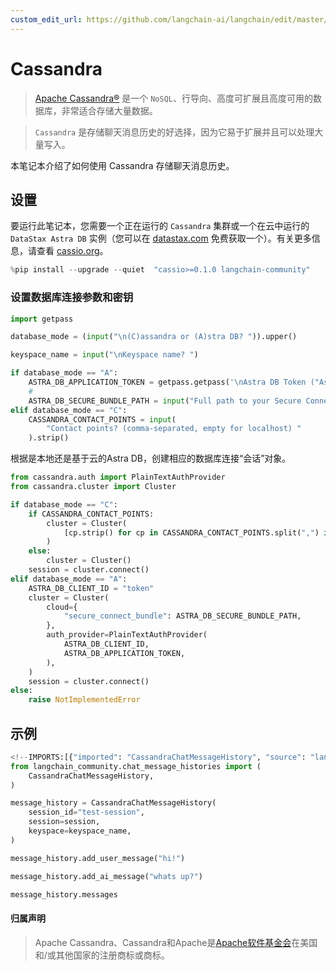 ```yaml
---
custom_edit_url: https://github.com/langchain-ai/langchain/edit/master/docs/docs/integrations/memory/cassandra_chat_message_history.ipynb
---
```

# Cassandra

>[Apache Cassandra®](https://cassandra.apache.org) 是一个 `NoSQL`、行导向、高度可扩展且高度可用的数据库，非常适合存储大量数据。

>`Cassandra` 是存储聊天消息历史的好选择，因为它易于扩展并且可以处理大量写入。

本笔记本介绍了如何使用 Cassandra 存储聊天消息历史。



## 设置

要运行此笔记本，您需要一个正在运行的 `Cassandra` 集群或一个在云中运行的 `DataStax Astra DB` 实例（您可以在 [datastax.com](https://astra.datastax.com) 免费获取一个）。有关更多信息，请查看 [cassio.org](https://cassio.org/start_here/)。


```python
%pip install --upgrade --quiet  "cassio>=0.1.0 langchain-community"
```

### 设置数据库连接参数和密钥


```python
import getpass

database_mode = (input("\n(C)assandra or (A)stra DB? ")).upper()

keyspace_name = input("\nKeyspace name? ")

if database_mode == "A":
    ASTRA_DB_APPLICATION_TOKEN = getpass.getpass('\nAstra DB Token ("AstraCS:...") ')
    #
    ASTRA_DB_SECURE_BUNDLE_PATH = input("Full path to your Secure Connect Bundle? ")
elif database_mode == "C":
    CASSANDRA_CONTACT_POINTS = input(
        "Contact points? (comma-separated, empty for localhost) "
    ).strip()
```

根据是本地还是基于云的Astra DB，创建相应的数据库连接“会话”对象。


```python
from cassandra.auth import PlainTextAuthProvider
from cassandra.cluster import Cluster

if database_mode == "C":
    if CASSANDRA_CONTACT_POINTS:
        cluster = Cluster(
            [cp.strip() for cp in CASSANDRA_CONTACT_POINTS.split(",") if cp.strip()]
        )
    else:
        cluster = Cluster()
    session = cluster.connect()
elif database_mode == "A":
    ASTRA_DB_CLIENT_ID = "token"
    cluster = Cluster(
        cloud={
            "secure_connect_bundle": ASTRA_DB_SECURE_BUNDLE_PATH,
        },
        auth_provider=PlainTextAuthProvider(
            ASTRA_DB_CLIENT_ID,
            ASTRA_DB_APPLICATION_TOKEN,
        ),
    )
    session = cluster.connect()
else:
    raise NotImplementedError
```

## 示例


```python
<!--IMPORTS:[{"imported": "CassandraChatMessageHistory", "source": "langchain_community.chat_message_histories", "docs": "https://python.langchain.com/api_reference/community/chat_message_histories/langchain_community.chat_message_histories.cassandra.CassandraChatMessageHistory.html", "title": "Cassandra "}]-->
from langchain_community.chat_message_histories import (
    CassandraChatMessageHistory,
)

message_history = CassandraChatMessageHistory(
    session_id="test-session",
    session=session,
    keyspace=keyspace_name,
)

message_history.add_user_message("hi!")

message_history.add_ai_message("whats up?")
```


```python
message_history.messages
```

#### 归属声明

> Apache Cassandra、Cassandra和Apache是[Apache软件基金会](http://www.apache.org/)在美国和/或其他国家的注册商标或商标。
